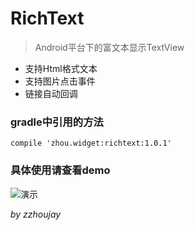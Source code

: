 # RichText

> Android平台下的富文本显示TextView

* 支持Html格式文本
* 支持图片点击事件
* 链接自动回调

### gradle中引用的方法

```
compile 'zhou.widget:richtext:1.0.1'
```

### 具体使用请查看demo

![演示](http://git.oschina.net/uploads/images/2015/0721/172827_3339b62f_141009.png "演示")

_by zzhoujay_
